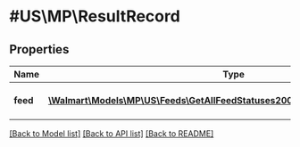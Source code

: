 # #US\MP\ResultRecord

## Properties

Name | Type | Description | Notes
------------ | ------------- | ------------- | -------------
**feed** | [**\Walmart\Models\MP\US\Feeds\GetAllFeedStatuses200ResponseResultsFeedInner[]**](GetAllFeedStatuses200ResponseResultsFeedInner.md) | The feed status results | [optional]


[[Back to Model list]](../) [[Back to API list]](../../Api/US/MP) [[Back to README]](../../README.md)
